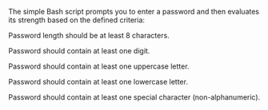 The simple Bash script prompts you to enter a password and then evaluates its strength based on the defined criteria:

   Password length should be at least 8 characters.
  
   Password should contain at least one digit.
   
   Password should contain at least one uppercase letter.
   
   Password should contain at least one lowercase letter.
  
   Password should contain at least one special character (non-alphanumeric).
